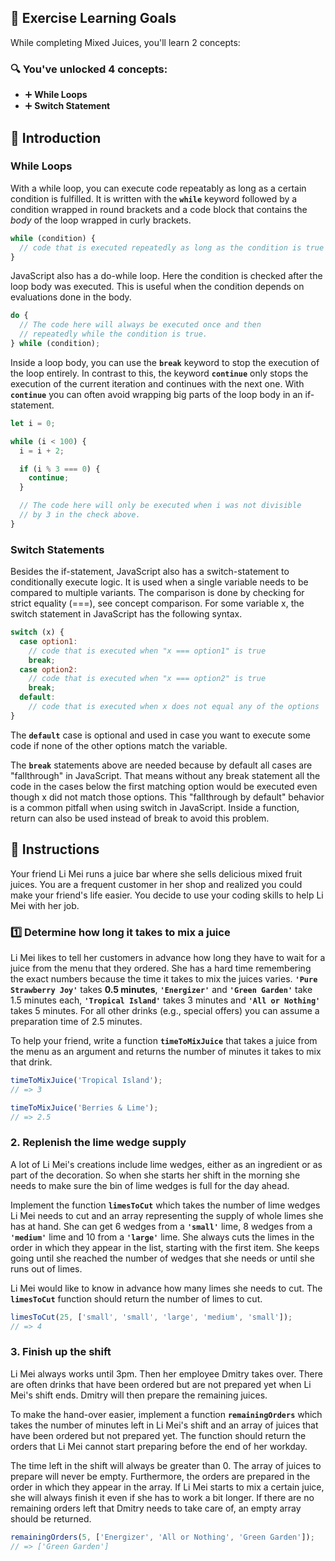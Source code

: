 ## 🧠 Exercise Learning Goals

While completing Mixed Juices, you'll learn 2 concepts:

### 🔍 You've unlocked 4 concepts:
- ➕ **While Loops**
- ➕ **Switch Statement**


## 📘 Introduction

### While Loops

With a while loop, you can execute code repeatably as long as a certain condition is fulfilled. It is written with the **`while`** keyword followed by a condition wrapped in round brackets and a code block that contains the *body* of the loop wrapped in curly brackets.
 
```js
while (condition) {
  // code that is executed repeatedly as long as the condition is true
}
```

JavaScript also has a do-while loop. Here the condition is checked after the loop body was executed. This is useful when the condition depends on evaluations done in the body.

```js
do {
  // The code here will always be executed once and then
  // repeatedly while the condition is true.
} while (condition);
```

Inside a loop body, you can use the **`break`** keyword to stop the execution of the loop entirely. In contrast to this, the keyword **`continue`** only stops the execution of the current iteration and continues with the next one. With **`continue`** you can often avoid wrapping big parts of the loop body in an if-statement.

```js
let i = 0;

while (i < 100) {
  i = i + 2;

  if (i % 3 === 0) {
    continue;
  }

  // The code here will only be executed when i was not divisible
  // by 3 in the check above.
}
```

### Switch Statements

Besides the if-statement, JavaScript also has a switch-statement to conditionally execute logic. It is used when a single variable needs to be compared to multiple variants. The comparison is done by checking for strict equality (===), see concept comparison. For some variable x, the switch statement in JavaScript has the following syntax.

```js
switch (x) {
  case option1:
    // code that is executed when "x === option1" is true
    break;
  case option2:
    // code that is executed when "x === option2" is true
    break;
  default:
    // code that is executed when x does not equal any of the options
}
```
The **`default`** case is optional and used in case you want to execute some code if none of the other options match the variable.

The **`break`** statements above are needed because by default all cases are "fallthrough" in JavaScript. That means without any break statement all the code in the cases below the first matching option would be executed even though x did not match those options. This "fallthrough by default" behavior is a common pitfall when using switch in JavaScript. Inside a function, return can also be used instead of break to avoid this problem.

## 🍝 Instructions

Your friend Li Mei runs a juice bar where she sells delicious mixed fruit juices. You are a frequent customer in her shop and realized you could make your friend's life easier. You decide to use your coding skills to help Li Mei with her job.

### 1️⃣ Determine how long it takes to mix a juice

Li Mei likes to tell her customers in advance how long they have to wait for a juice from the menu that they ordered. She has a hard time remembering the exact numbers because the time it takes to mix the juices varies. **`'Pure Strawberry Joy'`** takes **0.5 minutes**, **`'Energizer'`** and **`'Green Garden'`** take 1.5 minutes each, **`'Tropical Island'`** takes 3 minutes and **`'All or Nothing'`** takes 5 minutes. For all other drinks (e.g., special offers) you can assume a preparation time of 2.5 minutes.

To help your friend, write a function **`timeToMixJuice`** that takes a juice from the menu as an argument and returns the number of minutes it takes to mix that drink.

```js
timeToMixJuice('Tropical Island');
// => 3

timeToMixJuice('Berries & Lime');
// => 2.5
```

### 2. Replenish the lime wedge supply

A lot of Li Mei's creations include lime wedges, either as an ingredient or as part of the decoration. So when she starts her shift in the morning she needs to make sure the bin of lime wedges is full for the day ahead.

Implement the function **`limesToCut`** which takes the number of lime wedges Li Mei needs to cut and an array representing the supply of whole limes she has at hand. She can get 6 wedges from a **`'small'`** lime, 8 wedges from a **`'medium'`** lime and 10 from a **`'large'`** lime. She always cuts the limes in the order in which they appear in the list, starting with the first item. She keeps going until she reached the number of wedges that she needs or until she runs out of limes.

Li Mei would like to know in advance how many limes she needs to cut. The **`limesToCut`** function should return the number of limes to cut.

```js
limesToCut(25, ['small', 'small', 'large', 'medium', 'small']);
// => 4
```

### 3. Finish up the shift

Li Mei always works until 3pm. Then her employee Dmitry takes over. There are often drinks that have been ordered but are not prepared yet when Li Mei's shift ends. Dmitry will then prepare the remaining juices.

To make the hand-over easier, implement a function **`remainingOrders`**  which takes the number of minutes left in Li Mei's shift and an array of juices that have been ordered but not prepared yet. The function should return the orders that Li Mei cannot start preparing before the end of her workday.

The time left in the shift will always be greater than 0. The array of juices to prepare will never be empty. Furthermore, the orders are prepared in the order in which they appear in the array. If Li Mei starts to mix a certain juice, she will always finish it even if she has to work a bit longer. If there are no remaining orders left that Dmitry needs to take care of, an empty array should be returned.

```js
remainingOrders(5, ['Energizer', 'All or Nothing', 'Green Garden']);
// => ['Green Garden']
```




